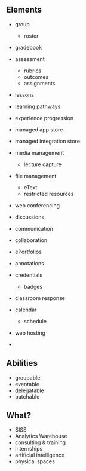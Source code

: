 ## Elements
* group
	* roster
* gradebook
* assessment
	* rubrics
	* outcomes
	* assignments
* lessons
* learning pathways
* experience progression
* managed app store
* managed integration store
* media management
	* lecture capture
* file management
	* eText
	* restricted resources
* web conferencing
* discussions
* communication
* collaboration
* ePortfolios
* annotations

* credentials
	* badges
* classroom response
* calendar
	* schedule
* web hosting
* 

## Abilities
* groupable
* eventable
* delegatable
* batchable




## What?
* SISS
* Analytics Warehouse
* consulting & training
* internships
* artificial intelligence
* physical spaces